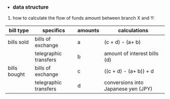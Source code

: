 
* ### data structure

1. how to calculate the flow of funds amount between branch X and Y:

| bill type    | specifics             | amounts | calculations                        |
|--------------|-----------------------|---------|-------------------------------------|
| bills sold   | bills of exchange     |       a | (c + d) - (a+ b)                    |
|              | telegraphic transfers |       b | amount of interest bills (d)        |
| bills bought | bills of exchange     |       c | ((c + d) - (a+ b)) + d              |
|              | telegraphic transfers |       d | conversions into Japanese yen (JPY) |
